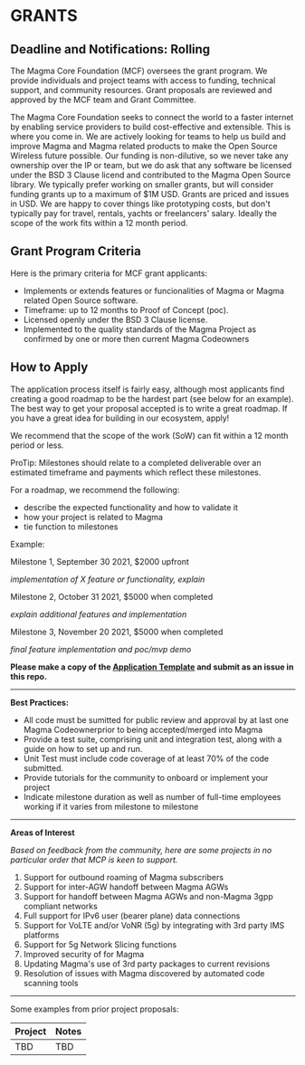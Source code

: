 # **GRANTS**

## Deadline and Notifications: Rolling

The Magma Core Foundation (MCF) oversees the grant program.  We provide individuals and project teams with access to funding, technical support, and community resources. Grant proposals are reviewed and approved by the MCF team and Grant Committee.

The Magma Core Foundation seeks to connect the world to a faster internet by enabling service providers to build cost-effective and extensible.  This is where you come in. We are actively looking for teams to help us build and improve Magma and Magma related products to make the Open Source Wireless future possible. Our funding is non-dilutive, so we never take any ownership over the IP or team, but we do ask that any software be licensed under the BSD 3 Clause licend and contributed to the Magma Open Source library.  We typically prefer working on smaller grants, but will consider funding grants up to a maximum of $1M USD. Grants are priced and issues in USD. We are happy to cover things like prototyping costs, but don&#39;t typically pay for travel, rentals, yachts or freelancers&#39; salary. Ideally the scope of the work fits within a 12 month period.


 ## Grant Program Criteria

Here is the primary criteria for MCF grant applicants:

- Implements or extends features or funcionalities of Magma or Magma related Open Source software.
- Timeframe: up to 12 months to Proof of Concept (poc).
- Licensed openly under the BSD 3 Clause license.
- Implemented to the quality standards of the Magma Project as confirmed by one or more then current Magma Codeowners

 ## How to Apply

The application process itself is fairly easy, although most applicants find creating a good roadmap to be the hardest part (see below for an example). The best way to get your proposal accepted is to write a great roadmap. If you have a great idea for building in our ecosystem, apply!

We recommend that the scope of the work (SoW) can fit within a 12 month period or less.

ProTip: Milestones should relate to a completed deliverable over an estimated timeframe and payments which reflect these milestones.

For a roadmap, we recommend the following:

- describe the expected functionality and how to validate it
- how your project is related to Magma
- tie function to milestones

Example:

Milestone 1, September 30 2021, $2000 upfront

*implementation of X feature or functionality, explain*

Milestone 2, October 31 2021, $5000 when completed

*explain additional features and implementation*

Milestone 3, November 20 2021, $5000 when completed

*final feature implementation and poc/mvp demo*

**Please make a copy of the [Application Template](https://github.com/magma/grants/blob/master/template.md) and submit as an issue in this repo.**

----------------------

**Best Practices:**

- All code must be sumitted for public review and approval by at last one Magma Codeownerprior to being accepted/merged into Magma
- Provide a test suite, comprising unit and integration test, along with a guide on how to set up and run.
- Unit Test must include code coverage of at least 70% of the code submitted.
- Provide tutorials for the community to onboard or implement your project
- Indicate milestone duration as well as number of full-time employees working if it varies from milestone to milestone

-----------------------

**Areas of Interest**

*Based on feedback from the community, here are some projects in no particular order that MCP is keen to support.*

1. Support for outbound roaming of Magma subscribers
2. Support for inter-AGW handoff between Magma AGWs
3. Support for handoff between Magma AGWs and non-Magma 3gpp compliant networks
4. Full support for IPv6 user (bearer plane) data connections
5. Support for VoLTE and/or VoNR (5g) by integrating with 3rd party IMS platforms
6. Support for 5g Network Slicing functions
7. Improved security of for Magma
8. Updating Magma's use of 3rd party packages to current revisions
9. Resolution of issues with Magma discovered by automated code scanning tools 

-----------------------

Some examples from prior project proposals:

| Project                                             | Notes
|-----------------------------------------------------|----------------------------------------------
| TBD | TBD |
